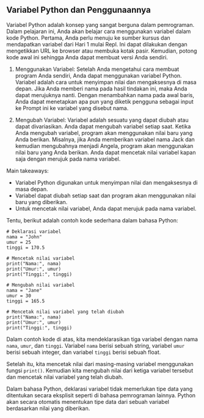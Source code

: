## Variabel Python dan Penggunaannya

Variabel Python adalah konsep yang sangat berguna dalam pemrograman. Dalam pelajaran ini, Anda akan belajar cara menggunakan variabel dalam kode Python. Pertama, Anda perlu menuju ke sumber kursus dan mendapatkan variabel dari Hari 1 mulai Repl. Ini dapat dilakukan dengan mengetikkan URL ke browser atau membuka kotak pasir. Kemudian, potong kode awal ini sehingga Anda dapat membuat versi Anda sendiri.

1. Menggunakan Variabel: 
	Setelah Anda mengetahui cara membuat program Anda sendiri, Anda dapat menggunakan variabel Python. Variabel adalah cara untuk menyimpan nilai dan mengaksesnya di masa depan. Jika Anda memberi nama pada hasil tindakan ini, maka Anda dapat merujuknya nanti. Dengan menambahkan nama pada awal baris, Anda dapat menetapkan apa pun yang diketik pengguna sebagai input ke Prompt ini ke variabel yang disebut nama.

2. Mengubah Variabel: 
	Variabel adalah sesuatu yang dapat diubah atau dapat divariasikan. Anda dapat mengubah variabel setiap saat. Ketika Anda mengubah variabel, program akan menggunakan nilai baru yang Anda berikan. Misalnya, jika Anda memberikan variabel nama Jack dan kemudian mengubahnya menjadi Angela, program akan menggunakan nilai baru yang Anda berikan. Anda dapat mencetak nilai variabel kapan saja dengan merujuk pada nama variabel.

Main takeaways:
- Variabel Python digunakan untuk menyimpan nilai dan mengaksesnya di masa depan.
- Variabel dapat diubah setiap saat dan program akan menggunakan nilai baru yang diberikan.
- Untuk mencetak nilai variabel, Anda dapat merujuk pada nama variabel.

Tentu, berikut adalah contoh kode sederhana dalam bahasa Python:

```
# Deklarasi variabel
nama = "John"
umur = 25
tinggi = 170.5

# Mencetak nilai variabel
print("Nama:", nama)
print("Umur:", umur)
print("Tinggi:", tinggi)

# Mengubah nilai variabel
nama = "Jane"
umur = 30
tinggi = 165.5

# Mencetak nilai variabel yang telah diubah
print("Nama:", nama)
print("Umur:", umur)
print("Tinggi:", tinggi)
```

Dalam contoh kode di atas, kita mendeklarasikan tiga variabel dengan nama `nama`, `umur`, dan `tinggi`. Variabel `nama` berisi sebuah string, variabel `umur` berisi sebuah integer, dan variabel `tinggi` berisi sebuah float.

Setelah itu, kita mencetak nilai dari masing-masing variabel menggunakan fungsi `print()`. Kemudian kita mengubah nilai dari ketiga variabel tersebut dan mencetak nilai variabel yang telah diubah.

Dalam bahasa Python, deklarasi variabel tidak memerlukan tipe data yang ditentukan secara eksplisit seperti di bahasa pemrograman lainnya. Python akan secara otomatis menentukan tipe data dari sebuah variabel berdasarkan nilai yang diberikan.